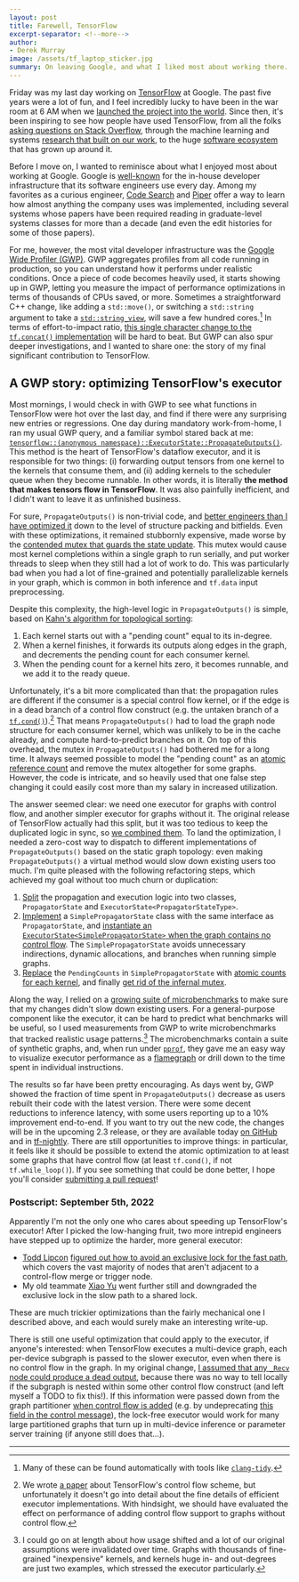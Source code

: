 ```yaml
---
layout: post
title: Farewell, TensorFlow
excerpt-separator: <!--more-->
author:
- Derek Murray
image: /assets/tf_laptop_sticker.jpg
summary: On leaving Google, and what I liked most about working there.
---
```


Friday was my last day working on [TensorFlow](https://www.tensorflow.org/) at Google. The past five years were a lot of fun, and I feel incredibly lucky to have been in the war room at 6 AM when we [launched the project into the world](https://bits.blogs.nytimes.com/2015/11/09/google-offers-free-software-in-bid-to-gain-an-edge-in-machine-learning/). Since then, it's been inspiring to see how people have used TensorFlow, from all the folks [asking questions on Stack Overflow](https://stackoverflow.com/users/3574081/mrry), through the machine learning and systems [research that built on our work](https://scholar.google.com/scholar?oi=bibs&hl=en&cites=13312035063239472247,4870469586968585222,14846780091870890862), to the huge [software ecosystem](https://twitter.com/DynamicWebPaige/status/1065452146924040192) that has grown up around it.

<!--more-->

Before I move on, I wanted to reminisce about what I enjoyed most about working at Google. Google is [well-known](https://www.amazon.com/Software-Engineering-Google-Lessons-Programming/dp/1492082791) for the in-house developer infrastructure that its software engineers use every day. Among my favorites as a curious engineer, [Code Search](https://opensource.googleblog.com/2020/04/code-search-for-google-open-source.html) and [Piper](https://cacm.acm.org/magazines/2016/7/204032-why-google-stores-billions-of-lines-of-code-in-a-single-repository/fulltext) offer a way to learn how almost anything the company uses was implemented, including several systems whose papers have been required reading in graduate-level systems classes for more than a decade (and even the edit histories for some of those papers).

For me, however, the most vital developer infrastructure was the [Google Wide Profiler (GWP)](https://research.google/pubs/pub36575/). GWP aggregates profiles from all code running in production, so you can understand how it performs under realistic conditions. Once a piece of code becomes heavily used, it starts showing up in GWP, letting you measure the impact of performance optimizations in terms of thousands of CPUs saved, or more. Sometimes a straightforward C++ change, like adding a `std::move()`, or switching a `std::string` argument to take a [`std::string_view`](https://en.cppreference.com/w/cpp/string/basic_string_view), will save a few hundred cores.[^1] In terms of effort-to-impact ratio, [this single character change to the `tf.concat()` implementation](https://github.com/tensorflow/tensorflow/commit/2c130a0d252741d2c0ce1e0d815ac1d87d53d6e3#diff-ba035a495fc7daf4cd233f428921bd96) will be hard to beat. But GWP can also spur deeper investigations, and I wanted to share one: the story of my final significant contribution to TensorFlow.

## A GWP story: optimizing TensorFlow's executor

Most mornings, I would check in with GWP to see what functions in TensorFlow were hot over the last day, and find if there were any surprising new entries or regressions. One day during mandatory work-from-home, I ran my usual GWP query, and a familiar symbol stared back at me: [`tensorflow::(anonymous namespace)::ExecutorState::PropagateOutputs()`](https://github.com/tensorflow/tensorflow/blob/r2.2/tensorflow/core/common_runtime/executor.cc#L2174-L2281). This method is the heart of TensorFlow's dataflow executor, and it is responsible for two things: (i) forwarding output tensors from one kernel to the kernels that consume them, and (ii) adding kernels to the scheduler queue when they become runnable. In other words, it is literally **the method that makes tensors flow in TensorFlow**. It was also painfully inefficient, and I didn't want to leave it as unfinished business.

For sure, `PropagateOutputs()` is non-trivial code, and [better engineers than I have optimized it](https://github.com/tensorflow/tensorflow/commit/de94a13ce98f2477d890cae02a6ea3846a9ba2b7) down to the level of structure packing and bitfields. Even with these optimizations, it remained stubbornly expensive, made worse by the [contended mutex that guards the state update](https://github.com/tensorflow/tensorflow/blob/2b96f3662bd776e277f86997659e61046b56c315/tensorflow/core/common_runtime/executor.cc#L2201). This mutex would cause most kernel completions within a single graph to run serially, and put worker threads to sleep when they still had a lot of work to do. This was particularly bad when you had a lot of fine-grained and potentially parallelizable kernels in your graph, which is common in both inference and `tf.data` input preprocessing.

Despite this complexity, the high-level logic in `PropagateOutputs()` is simple, based on [Kahn's algorithm for topological sorting](https://en.wikipedia.org/wiki/Topological_sorting#Kahn's_algorithm):

1. Each kernel starts out with a "pending count" equal to its in-degree.
2. When a kernel finishes, it forwards its outputs along edges in the graph, and decrements the pending count for each consumer kernel.
3. When the pending count for a kernel hits zero, it becomes runnable, and we add it to the ready queue.

Unfortunately, it's a bit more complicated than that: the propagation rules are different if the consumer is a special control flow kernel, or if the edge is in a dead branch of a control flow construct (e.g. the untaken branch of a [`tf.cond()`](https://www.tensorflow.org/api_docs/python/tf/cond?hl=en)).[^2] That means `PropagateOutputs()` had to load the graph node structure for each consumer kernel, which was unlikely to be in the cache already, and compute hard-to-predict branches on it. On top of this overhead, the mutex in `PropagateOutputs()` had bothered me for a long time. It always seemed possible to model the "pending count" as an [atomic reference count](https://en.wikipedia.org/wiki/Reference_counting) and remove the mutex altogether for some graphs. However, the code is intricate, and so heavily used that one false step changing it could easily cost more than my salary in increased utilization.

The answer seemed clear: we need one executor for graphs with control flow, and another simpler executor for graphs without it. The original release of TensorFlow actually had this split, but it was too tedious to keep the duplicated logic in sync, so [we combined them](https://github.com/tensorflow/tensorflow/commit/96aa23e45e72bd765920cc957090ff453e25cf64). To land the optimization, I needed a zero-cost way to dispatch to different implementations of `PropagateOutputs()` based on the static graph topology: even making `PropagateOutputs()` a virtual method would slow down existing users too much. I'm quite pleased with the following refactoring steps, which achieved my goal without too much churn or duplication:

1. [Split](https://github.com/tensorflow/tensorflow/commit/bd530a65d5712b0734c0b6c9af5aa83ccd9e7387) the propagation and execution logic into two classes, `PropagatorState` and `ExecutorState<PropagatorStateType>`.
2. [Implement](https://github.com/tensorflow/tensorflow/commit/4c36ade963b0a7f1c8d2ea480d5b8c0922f6bebf) a `SimplePropagatorState` class with the same interface as `PropagatorState`, and [instantiate an `ExecutorState<SimplePropagatorState>` when the graph contains no control flow](https://github.com/tensorflow/tensorflow/commit/4c36ade963b0a7f1c8d2ea480d5b8c0922f6bebf#diff-f0761b2f596c3251df04d000e21d4cf9R1272-R1274). The `SimplePropagatorState` avoids unnecessary indirections, dynamic allocations, and branches when running simple graphs.
3. [Replace](https://github.com/tensorflow/tensorflow/commit/4b05562d485600e824f828e089f21646bf3efcc4) the `PendingCounts` in `SimplePropagatorState` with [atomic counts for each kernel](https://github.com/tensorflow/tensorflow/commit/4b05562d485600e824f828e089f21646bf3efcc4#diff-c30dd4145e8b858ce581e36cad94c1d9R99-R101), and finally [get rid of the infernal mutex](https://github.com/tensorflow/tensorflow/commit/4b05562d485600e824f828e089f21646bf3efcc4#diff-c30dd4145e8b858ce581e36cad94c1d9L68).

Along the way, I relied on a [growing suite of microbenchmarks](https://github.com/tensorflow/tensorflow/blob/de5b0cfd434c7a9f848ab100b70a6be16e48280b/tensorflow/core/common_runtime/executor_test.cc) to make sure that my changes didn't slow down existing users. For a general-purpose component like the executor, it can be hard to predict what benchmarks will be useful, so I used measurements from GWP to write microbenchmarks that tracked realistic usage patterns.[^3] The microbenchmarks contain a suite of synthetic graphs, and, when run under [`pprof`](https://github.com/google/pprof), they gave me an easy way to visualize executor performance as a [flamegraph](http://www.brendangregg.com/flamegraphs.html) or drill down to the time spent in individual instructions.

The results so far have been pretty encouraging. As days went by, GWP showed the fraction of time spent in `PropagateOutputs()` decrease as users rebuilt their code with the latest version. There were some decent reductions to inference latency, with some users reporting up to a 10% improvement end-to-end.  If you want to try out the new code, the changes will be in the upcoming 2.3 release, or they are available today [on GitHub](https://github.com/tensorflow/tensorflow/) and in [tf-nightly](https://pypi.org/project/tf-nightly/). There are still opportunities to improve things: in particular, it feels like it should be possible to extend the atomic optimization to at least some graphs that have control flow (at least `tf.cond()`, if not `tf.while_loop()`). If you see something that could be done better, I hope you'll consider [submitting a pull request](https://github.com/tensorflow/tensorflow/pulls)!

### Postscript: September 5th, 2022

Apparently I'm not the only one who cares about speeding up TensorFlow's executor! After I picked the low-hanging fruit, two more intrepid engineers have stepped up to optimize the harder, more general executor:

* [Todd Lipcon](https://twitter.com/tlipcon) [figured out how to avoid an exclusive lock for the fast path](https://github.com/tensorflow/tensorflow/commit/a97b0c8ab499b26d2de7226d10a328576b1f0f27), which covers the vast majority of nodes that aren't adjacent to a control-flow merge or trigger node.
* My old teammate [Xiao Yu](https://github.com/qqfish) went further still and downgraded the exclusive lock in the slow path to a shared lock.

These are much trickier optimizations than the fairly mechanical one I described above, and each would surely make an interesting write-up.

There is still one useful optimization that could apply to the executor, if anyone's interested: when TensorFlow executes a multi-device graph, each per-device subgraph is passed to the slower executor, even when there is no control flow in the graph. In my original change, [I assumed that any `_Recv` node could produce a dead output](https://github.com/tensorflow/tensorflow/blob/05076dcb30cff09396570789ef5a34478cec504b/tensorflow/core/common_runtime/immutable_executor_state.cc#L107-L119), because there was no way to tell locally if the subgraph is nested within some other control flow construct (and left myself a TODO to fix this!). If this information were passed down from the graph partitioner [when control flow is added](https://github.com/tensorflow/tensorflow/blob/05076dcb30cff09396570789ef5a34478cec504b/tensorflow/core/graph/graph_partition.cc#L988-L993) (e.g. by undeprecating [this field in the control message](https://github.com/tensorflow/tensorflow/blob/05076dcb30cff09396570789ef5a34478cec504b/tensorflow/core/protobuf/worker.proto#L130-L133)), the lock-free executor would work for many large partitioned graphs that turn up in multi-device inference or parameter server training (if anyone still does that...).

---

[^1]: Many of these can be found automatically with tools like [`clang-tidy`](https://clang.llvm.org/extra/clang-tidy/).

[^2]: We wrote [a paper](https://dl.acm.org/doi/10.1145/3190508.3190551) about TensorFlow's control flow scheme, but unfortunately it doesn't go into detail about the fine details of efficient executor implementations. With hindsight, we should have evaluated the effect on performance of adding control flow support to graphs without control flow.

[^3]: I could go on at length about how usage shifted and a lot of our original assumptions were invalidated over time. Graphs with thousands of fine-grained "inexpensive" kernels, and kernels huge in- and out-degrees are just two examples, which stressed the executor particularly.
